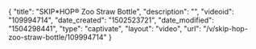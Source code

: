 {
    "title": "SKIP*HOP&reg; Zoo Straw Bottle",
    "description": "",
    "videoid": "109994714",
    "date_created": "1502523721",
    "date_modified": "1504298441",
    "type": "captivate",
    "layout": "video",
    "url": "\/v\/skip-hop-zoo-straw-bottle\/109994714"
}